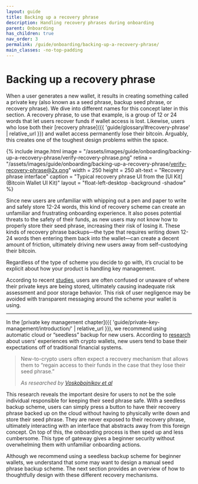 ```yaml
---
layout: guide
title: Backing up a recovery phrase
description: Handling recovery phrases during onboarding
parent: Onboarding
has_children: true
nav_order: 3
permalink: /guide/onboarding/backing-up-a-recovery-phrase/
main_classes: -no-top-padding
---
```


# Backing up a recovery phrase

When a user generates a new wallet, it results in creating something called a private key (also known as a seed phrase, backup seed phrase, or recovery phrase). We dive into different names for this concept later in this section. A recovery phrase, to use that example, is a group of 12 or 24 words that let users recover funds if wallet access is lost. Likewise, users who lose both their [recovery phrase]({{ 'guide/glossary/#recovery-phrase' | relative_url }}) and wallet access permanently lose their bitcoin. Arguably, this creates one of the toughest design problems within the space.

<div class="center" markdown="1">

{% include image.html
   image = "/assets/images/guide/onboarding/backing-up-a-recovery-phrase/verify-recovery-phrase.png"
   retina = "/assets/images/guide/onboarding/backing-up-a-recovery-phrase/verify-recovery-phrase@2x.png"
   width = 250
   height = 250
   alt-text = "Recovery phrase interface"
   caption = "Typical recovery phrase UI from the [UI Kit](Bitcoin Wallet UI Kit)"
   layout = "float-left-desktop -background -shadow"
%}

Since new users are unfamiliar with whipping out a pen and paper to write and safely store 12-24 words, this kind of recovery scheme can create an unfamiliar and frustrating onboarding experience. It also poses potential threats to the safety of their funds, as new users may not know how to properly store their seed phrase, increasing their risk of losing it. These kinds of recovery phrase backups—the type that requires writing down 12-24 words then entering them back into the wallet—can create a decent amount of friction, ultimately driving new users away from self-custodying their bitcoin.

Regardless of the type of scheme you decide to go with, it’s crucial to be explicit about how your product is handling key management.

</div>

According to recent [studies](https://voskart.de/pdf/bits_under_mattress.pdf), users are often confused or unaware of where their private keys are being stored, ultimately causing inadequate risk assessment and poor storage behavior. This risk of user negligence may be avoided with transparent messaging around the scheme your wallet is using.

---

In the [private key management chapter]({{ 'guide/private-key-management/introduction/' | relative_url }}), we recommend using automatic cloud or “seedless” backup for new users. According to [research]((https://voskart.de/pdf/bits_under_mattress.pdf)) about users’ experiences with crypto wallets, new users tend to base their expectations off of traditional financial systems.

> New-to-crypto users often expect a recovery mechanism that allows them to “regain access to their funds in the case that they lose their seed phrase.”
>
> <cite>As researched by <a href="https://voskart.de/pdf/bits_under_mattress.pdf">Voskobojnikov et al</a></cite>


This research reveals the important desire for users to not be the sole individual responsible for keeping their seed phrase safe. With a seedless backup scheme, users can simply press a button to have their recovery phrase backed up on the cloud without having to physically write down and store their seed phrase. They are never exposed to their recovery phrase, ultimately interacting with an interface that abstracts away from this foreign concept. On top of this, the onboarding process is then sped up and less cumbersome. This type of gateway gives a beginner security without overwhelming them with unfamiliar onboarding actions.

Although we recommend using a seedless backup scheme for beginner wallets, we understand that some may want to design a manual seed phrase backup scheme. The next section provides an overview of how to thoughtfully design with these different recovery mechanisms.
